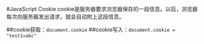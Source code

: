 #JavaScript Cookie
cookie是服务器要求浏览器保存的一段信息。以后，浏览器每次向服务器发出请求，就会自动附上这段信息。

##cookie获取：`document.cookie`
##cookie写入：`document.cookie = "test1=abc"`
